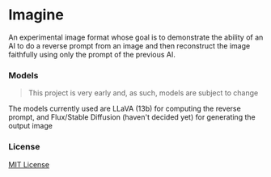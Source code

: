 # Imagine
An experimental image format whose goal is to demonstrate the ability of an AI to do a reverse prompt from an image and then reconstruct the image faithfully using only the prompt of the previous AI.

### Models
> This project is very early and, as such, models are subject to change

The models currently used are LLaVA (13b) for computing the reverse prompt, and Flux/Stable Diffusion (haven't decided yet) for generating the output image

### License
[MIT License](LICENSE)
